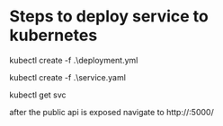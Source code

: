 # Steps to deploy service to kubernetes

kubectl create -f .\deployment.yml

kubectl create -f .\service.yaml

kubectl get svc

after the public api is exposed navigate to http://<ip>:5000/
